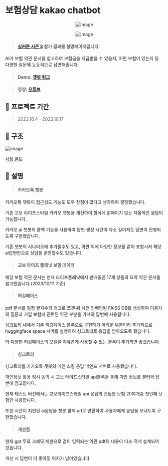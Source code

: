 # 보험상담 kakao chatbot

<div align="center">
  
  ![image](https://github.com/ldh-Hoon/Chatbot_Mbti_Test/assets/139981434/8b349177-9701-4cca-bfa5-09572f350d00)

![image](https://github.com/ldh-Hoon/SyncTree_kakao_chatbot/assets/139981434/48d14936-79bc-4cbc-9deb-253837d7ba3d)

</div>


> #### [싱커톤 시즌 3](https://www.synctree101.com/syncathon/main) 참가 결과물 설명페이지입니다.

AI가 보험 약관 문서를 참고하여 보험금을 지급받을 수 있을지, 어떤 보험이 있는지 등 다양한 질문에 능동적으로 답변해줍니다.

> #### Demo: [챗봇 링크](http://pf.kakao.com/_xoxmZCG/chat)

> #### 영상: [유튜브](https://www.youtube.com/watch?v=IhoHZ9Hp84o)

## 📆 프로젝트 기간 

> 2023.10.4 - 2023.10.17

## 🔨 구조
![image](https://github.com/ldh-Hoon/Chatbot_Mbti_Test/assets/139981434/ce5bdf3b-cd01-4b90-b582-6de72aff0c86)

[사용 폰트](https://noonnu.cc/font_page/1136)

## 🔎 설명

> #### 카카오톡 챗봇

카카오톡 챗봇이 접근성도 기능도 모두 장점이 많다고 생각하여 결정했습니다.

기존 교보 라이프스타일 카카오 챗봇을 개선하여 형식에 얽매이지 않는 자율적인 응답이 가능합니다.

카카오 ai 챗봇의 콜백 기능을 사용하여 답변 생성 시간이 다소 길어져도 답변이 진행되도록 구현했습니다.

기존 챗봇의 시나리오에 추가될수도 있고, 약관 외에 다양한 정보를 같이 포함시켜 해당 ai답변만으로 상담을 운영할수도 있습니다.


> #### 교보 라이프 플래닛 보험 데이터

해당 보험 약관 문서는 현재 라이프플래닛에서 판매중인 17개 상품의 요약 약관 문서를 참고했습니다.(2023/10/11 기준)

> #### 허깅페이스

pdf 문서를 일정 글자수의 청크로 쪼갠 뒤 사전 임베딩된 FAISS DB를 생성하여 이용자의 질문과 가입 보험에 관련된 약관 부분을 가져와 답변에 사용합니다. 

싱크트리 내에서 기존 허깅페이스 블록으로 구현하기 어려운 부분이라 추가적으로 huggingface space 서버를 실행하여 싱크트리로 응답을 받아오도록 했습니다. 

더 다양한 허깅페이스의 모델을 자유롭게 사용할 수 있는 블록이 추가되면 좋겠습니다.

> #### 싱크트리

싱크트리를 카카오톡 챗봇의 메인 스킬 응답 백엔드 서버로 사용했습니다.

개인정보 활용 임시 동의 시 교보 라이프스타일 api블록을 통해 가입 정보를 불러와 답변에 참고합니다.

현재 테스트 버전에서는 교보라이프스타일 api 응답의 랜덤한 보험 20여개중 첫번째 보험만 사용합니다.

또한 시간이 지연된 ai응답을 챗봇 콜백 url로 반환하여 사용자에게 응답을 보내도록 구현했습니다. 

> #### 개선점

현재 gpt 무료 크레딧 제한으로 같이 입력되는 약관 pdf의 내용이 다소 적게 설계되어 있습니다. 



개선 시 답변이 더 좋아질 여지가 남아있습니다.


